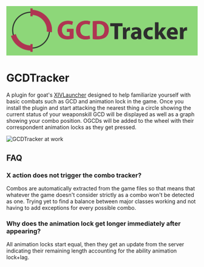 ![Header](images/header.png)
# GCDTracker
A plugin for goat's [XIVLauncher](https://github.com/goaaats/FFXIVQuickLauncher) designed to help familiarize yourself with basic combats such as GCD and animation lock in the game.
Once you install the plugin and start attacking the nearest thing a circle showing the current status of your weaponskill GCD will be displayed as well as a graph showing your combo position. OGCDs will be added to the wheel with their correspondent animation locks as they get pressed.

![GCDTracker at work](images/example.gif)

## FAQ

### X action does not trigger the combo tracker?
Combos are automatically extracted from the game files so that means that whatever the game doesn't consider strictly as a combo won't be detected as one. Trying yet to find a balance between major classes working and not having to add exceptions for every possible combo.

### Why does the animation lock get longer immediately after appearing?
All animation locks start equal, then they get an update from the server indicating their remaining length accounting for the ability animation lock+lag.

